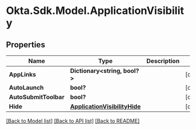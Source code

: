 # Okta.Sdk.Model.ApplicationVisibility
## Properties

Name | Type | Description | Notes
------------ | ------------- | ------------- | -------------
**AppLinks** | **Dictionary&lt;string, bool?&gt;** |  | [optional] 
**AutoLaunch** | **bool?** |  | [optional] 
**AutoSubmitToolbar** | **bool?** |  | [optional] 
**Hide** | [**ApplicationVisibilityHide**](ApplicationVisibilityHide.md) |  | [optional] 

[[Back to Model list]](../README.md#documentation-for-models) [[Back to API list]](../README.md#documentation-for-api-endpoints) [[Back to README]](../README.md)


